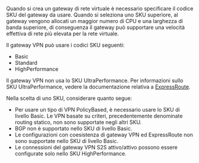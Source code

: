 Quando si crea un gateway di rete virtuale è necessario specificare il codice SKU del gateway da usare. Quando si seleziona uno SKU superiore, al gateway vengono allocati un maggior numero di CPU e una larghezza di banda superiore, di conseguenza il gateway può supportare una velocità effettiva di rete più elevata per la rete virtuale.

Il gateway VPN può usare i codici SKU seguenti:

* Basic
* Standard
* HighPerformance

Il gateway VPN non usa lo SKU UltraPerformance. Per informazioni sullo SKU UltraPerformance, vedere la documentazione relativa a [ExpressRoute](../articles/expressroute/expressroute-about-virtual-network-gateways.md).

Nella scelta di uno SKU, considerare quanto segue:

* Per usare un tipo di VPN PolicyBased, è necessario usare lo SKU di livello Basic. Le VPN basate su criteri, precedentemente denominate routing statico, non sono supportate negli altri SKU.
* BGP non è supportato nello SKU di livello Basic.
* Le configurazioni con coesistenza di gateway VPN ed ExpressRoute non sono supportate nello SKU di livello Basic.
* Le connessioni del gateway VPN S2S attivo/attivo possono essere configurate solo nello SKU HighPerformance.


